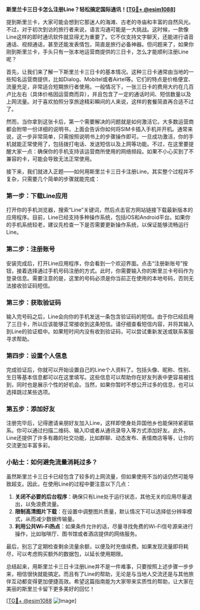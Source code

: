 **斯里兰卡三日卡怎么注册Line？轻松搞定国际通讯！[[TG💪+ @esim1088](https://t.me/s/esim1088)]**

提到斯里兰卡，大家可能会想到它那迷人的海滩、古老的寺庙和丰富的自然风光。不过，对于初次到访的旅行者来说，语言沟通可能是一大挑战。这时候，一款像Line这样的即时通讯软件就显得尤为重要了。它不仅支持文字聊天，还能进行语音通话、视频通话，甚至还能发表情包，简直是旅行必备神器。但问题来了，如果你刚到斯里兰卡，手头只有一张本地运营商提供的三日卡，怎么才能顺利注册Line呢？

首先，让我们来了解一下斯里兰卡三日卡的基本情况。这种三日卡通常由当地的一些知名运营商提供，比如Dialog、Mobitel或者Airtel等。它们的特点是价格便宜、流量充足，非常适合短期旅行者使用。一般情况下，一张三日卡的费用大约在几百卢比左右（具体价格因运营商而异），并且包含了一定的通话时间、短信数量以及上网流量。对于喜欢拍照分享旅途精彩瞬间的人来说，这样的套餐简直再合适不过了。

然而，当你拿到这张卡后，第一个需要解决的问题就是如何激活它。大多数运营商都会附带一份详细的说明书，上面会告诉你如何将SIM卡插入手机并开机。通常来说，这一步非常简单，只需按照说明书上的步骤操作即可。一旦成功激活，你的手机就能正常使用了，包括拨打电话、发送短信以及上网等功能。不过，在这里要提醒大家一点：确保你的手机支持该运营商所使用的网络频段。如果不小心买到了不兼容的卡，可能会导致无法正常使用。

接下来，我们就进入正题——如何用斯里兰卡三日卡注册Line。其实整个过程并不复杂，只需要几个简单的步骤就能完成：

### 第一步：下载Line应用

打开你的手机浏览器，搜索“Line”关键词，然后点击官方网站链接下载最新版本的应用程序。目前，Line已经支持多种操作系统，包括iOS和Android平台。如果你的手机系统较老，建议先检查一下是否需要更新操作系统，以保证能够流畅运行Line。

### 第二步：注册账号

安装完成后，打开Line应用程序，你会看到一个欢迎界面。点击“注册新账号”按钮，接着选择通过手机号码注册的方式。此时，你需要输入你的斯里兰卡号码作为登录信息。需要注意的是，这里的号码必须是你当前正在使用的本地号码，否则无法接收验证码短信。

### 第三步：获取验证码

输入完号码之后，Line会向你的手机发送一条包含验证码的短信。由于你已经启用了三日卡，所以应该能够正常接收到这条短信。请仔细查看短信内容，并将其输入到Line的验证框中。如果短时间内没有收到验证码，可以尝试重新发送或联系客服寻求帮助。

### 第四步：设置个人信息

完成验证后，你就可以开始设置自己的Line个人资料了。包括头像、昵称、性别、生日等基本信息都可以在这里填写。这些信息可以帮助你在好友列表中更容易被找到，同时也是展示个性的好机会。当然，如果你暂时不想公开过多的信息，也可以选择跳过某些选项。

### 第五步：添加好友

注册完毕后，记得邀请亲朋好友加入Line，这样即使身处异国他乡也能保持紧密联系。你可以通过扫描二维码、输入ID或者从通讯录导入等方式添加好友。此外，Line还提供了许多有趣的社交功能，比如群聊、动态发布、表情商店等等，让你的交流更加丰富多彩。

### 小贴士：如何避免流量消耗过多？

虽然斯里兰卡三日卡已经包含了较多的上网流量，但如果使用不当的话仍然可能导致超支。因此，在使用Line的过程中要注意以下几点：

1. **关闭不必要的后台程序**：确保只有Line处于运行状态，其他无关的应用尽量退出，以免浪费流量。
2. **限制高清图片下载**：在设置中调整图片质量，默认情况下可以选择低分辨率模式，从而减少数据传输量。
3. **利用公共Wi-Fi热点**：如果条件允许的话，尽量寻找免费的Wi-Fi信号源来进行操作，比如咖啡厅、图书馆或者酒店提供的网络服务。

最后，别忘了定期检查剩余流量余额，以便及时充值续费。如果发现流量即将耗尽，可以考虑购买额外的数据包，以延长使用期限。

总结起来，用斯里兰卡三日卡注册Line并不是一件难事，只要按照上述步骤一步步来，相信很快就能搞定。而且有了Line的帮助，无论是与当地人交流还是与其他旅伴互动都变得更加便捷高效。希望这篇指南能为大家带来实质性的帮助，让大家在美丽的斯里兰卡留下更多美好的回忆！

[[TG💪+ @esim1088](https://t.me/s/esim1088) ![Image](https://i.postimg.cc/4NQfJmqS/Snipaste-2025-05-13-00-14-12.png)]